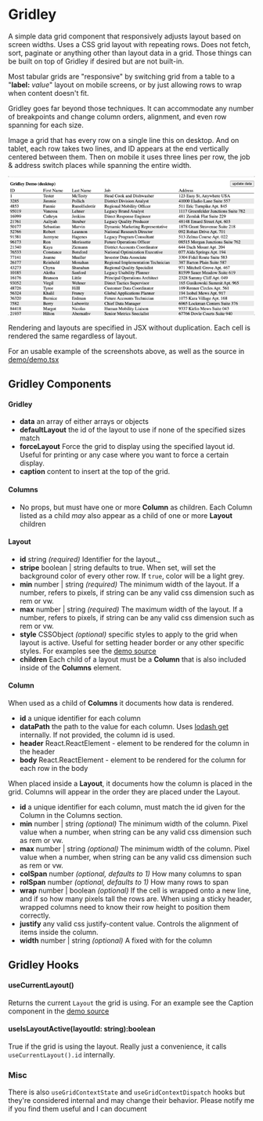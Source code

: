# Gridley

A simple data grid component that responsively adjusts layout based on screen widths.  Uses a CSS grid layout with repeating rows.  Does not fetch, sort, paginate or anything other than layout data in a grid.  Those things can be built on top of Gridley if desired but are not built-in.

Most tabular grids are "responsive" by switching grid from a table to a "**label:** _value_" layout on mobile screens, or by just allowing rows to wrap when content doesn't fit.

Gridley goes far beyond those techniques.  It can accommodate any number of breakpoints and change column orders, alignment, and even row spanning for each size.

Image a grid that has every row on a single line this on desktop.  And on tablet, each row takes two lines, and ID appears at the end vertically centered between them.  Then on mobile it uses three lines per row, the job & address switch places while spanning the entire width.


![screen capture](demo/screencap.gif)


Rendering and layouts are specified in JSX without duplication.  Each cell is rendered the same regardless of layout.

For an usable example of the screenshots above, as well as the source in [demo/demo.tsx](demo/demo.tsx)

## Gridley Components

#### Gridley

 * **data** an array of either arrays or objects
 * **defaultLayout** the id of the layout to use if none of the specified sizes match
 * **forceLayout** Force the grid to display using the specified layout id.  Useful for printing or any case where you want to force a certain display.
 * **caption** content to insert at the top of the grid.

#### Columns

 * No props, but must have one or more **Column** as children.  Each Column listed as a child _may_ also appear as a child of one or more **Layout** children

#### Layout
 * **id** string _(required)_  Identifier for the layout._
 * **stripe** boolean | string defaults to true.  When set, will set the background color of every other row.  If `true`, color will be a light grey.
 * **min** number | string _(required)_ The minimum width of the layout. If a number, refers to pixels, if string can be any valid css dimension such as rem or vw.
 * **max** number | string _(required)_ The maximum width of the layout. If a number, refers to pixels, if string can be any valid css dimension such as rem or vw.
 * **style** CSSObject _(optional)_ specific styles to apply to the grid when layout is active.  Useful for setting header border or any other specific styles.  For examples see the [demo source](demo/demo.tsx)
 * **children**  Each child of a layout must be a **Column** that is also included inside of the **Columns** element.


#### Column

When used as a child of **Columns** it documents how data is rendered.

 * **id** a unique identifier for each column
 * **dataPath** the path to the value for each column.  Uses [lodash get](https://lodash.com/docs/4.17.15#get) internally.  If not provided, the column id is used.
 * **header** React.ReactElement - element to be rendered for the column in the header
 * **body** React.ReactElement - element to be rendered for the column for each row in the body

When placed inside a **Layout**, it documents how the column is placed in the grid.  Columns will appear in the order they are placed under the Layout.

 * **id** a unique identifier for each column, must match the id given for the Column in the Columns section.
 * **min** number | string _(optional)_ The minimum width of the column. Pixel value when a number, when string can be any valid css dimension such as rem or vw.
 * **max** number | string _(optional)_ The minimum width of the column. Pixel value when a number, when string can be any valid css dimension such as rem or vw.
 * **colSpan** number _(optional, defaults to 1)_ How many columns to span
 * **rolSpan** number _(optional, defaults to 1)_ How many rows to span
 * **wrap** number | boolean _(optional)_ If the cell is wrapped onto a new line, and if so how many pixels tall the rows are.  When using a sticky header, wrapped columns need to know their row height to position them correctly.
 * **justify** any valid css justify-content value.  Controls the alignment of items inside the column.
 * **width** number | string _(optional)_ A fixed with for the column

## Gridley Hooks

#### useCurrentLayout()

Returns the current `Layout` the grid is using.  For an example see the Caption component in the [demo source](demo/demo.tsx)

#### useIsLayoutActive(layoutId: string):boolean

True if the grid is using the layout.  Really just a convenience, it calls `useCurrentLayout().id` internally.

### Misc

There is also `useGridContextState` and `useGridContextDispatch` hooks but they're considered internal and may change their behavior.  Please notify me if you find them useful and I can document
